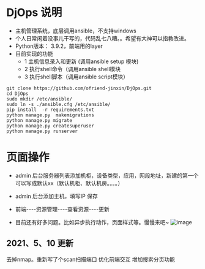 # DjOps 说明
* 主机管理系统，底层调用ansible，不支持windows
* 个人日常闲着没事儿干写的，代码乱七八糟。。希望有大神可以指教改进。
* Python版本： 3.9.2，前端用的layer
* 目前实现的功能
  * 1 主机信息录入和更新 (调用ansible setup 模块)
  * 2 执行shell命令（调用ansible shell模块
  * 3 执行shell脚本（调用ansible script模块）

```
git clone https://github.com/ofriend-jinxin/DjOps.git
cd DjOps
sudo mkdir /etc/ansible/
sudo ln -s ./ansible.cfg /etc/ansible/
pip install  -r requirements.txt
python manage.py  makemigrations
python manage.py migrate
python manage.py createsuperuser
python manage.py runserver
```
# 页面操作
* admin 后台服务器列表添加机柜，设备类型，应用，网段地址，新建的第一个可以写成默认xx（默认机柜、默认机房。。。。）
* admin 后台添加主机，填写IP 保存
* 前端----资源管理----查看资源----更新


* 目前还有好多问题。比如异步执行动作，页面样式等。慢慢来吧~
![image](https://user-images.githubusercontent.com/28593701/117625902-1b449180-b1a9-11eb-96da-24b684611348.png)

## 2021、5、10 更新
去掉nmap。重新写了个scan扫描端口
优化前端交互 增加搜索分页功能
